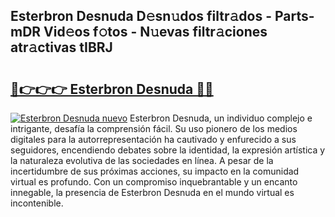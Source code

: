 ## Esterbron Desnuda D𝚎sn𝚞dos filtr𝚊dos - Parts-mDR Vid𝚎os f𝚘tos - N𝚞evas filtr𝚊ciones atr𝚊ctivas tIBRJ

# <h2><a href="http://mba34k.tromn.icu/?c=Esterbron+Desnuda">🔗👉👉👉 Esterbron Desnuda 🔗🔗</a></h2>

[![Esterbron Desnuda nuevo](https://i.imgur.com/pEAQMta.gif)](http://mba34k.tromn.icu/?c=Esterbron+Desnuda)
Esterbron Desnuda, un individuo complejo e intrigante, desafía la comprensión fácil. Su uso pionero de los medios digitales para la autorrepresentación ha cautivado y enfurecido a sus seguidores, encendiendo debates sobre la identidad, la expresión artística y la naturaleza evolutiva de las sociedades en línea. A pesar de la incertidumbre de sus próximas acciones, su impacto en la comunidad virtual es profundo. Con un compromiso inquebrantable y un encanto innegable, la presencia de Esterbron Desnuda en el mundo virtual es incontenible.

